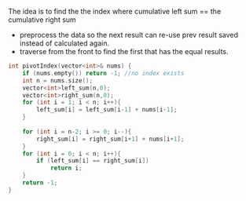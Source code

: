 The idea is to find the the index where cumulative left sum  == the cumulative right sum
- preprocess the data so the next result can re-use prev result saved instead of calculated again.
- traverse from the front to find the first that has the equal results.

```cpp
int pivotIndex(vector<int>& nums) {
    if (nums.empty()) return -1; //no index exists
    int n = nums.size();
    vector<int>left_sum(n,0);
    vector<int>right_sum(n,0);
    for (int i = 1; i < n; i++){
        left_sum[i] = left_sum[i-1] + nums[i-1];
    }
    
    for (int i = n-2; i >= 0; i--){
        right_sum[i] = right_sum[i+1] + nums[i+1];
    }
    for (int i = 0; i < n; i++){
        if (left_sum[i] == right_sum[i])
            return i;
    }
    return -1;
}
```
